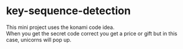 # key-sequence-detection
This mini project uses the konami code idea.
<br>
When you get the secret code correct you get a price or gift but in this case, unicorns will pop up.
<br>
<img scr="img/image.png" width="900px">
